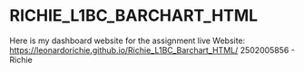 # RICHIE_L1BC_BARCHART_HTML
Here is my dashboard website for the assignment
live Website: https://leonardorichie.github.io/Richie_L1BC_Barchart_HTML/
2502005856 - Richie
